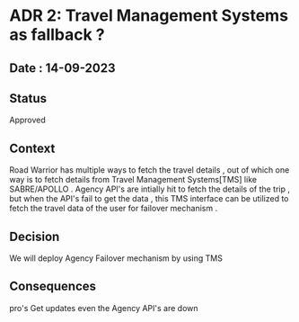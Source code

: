 # ADR 2: Travel Management Systems as fallback ?
## Date : 14-09-2023 
## Status
Approved

## Context 
Road Warrior has multiple ways to fetch the travel details , out of which one way is to fetch details from Travel Management Systems[TMS] like SABRE/APOLLO . Agency API's are intially hit to fetch the details of the trip , but when the API's fail to get the data , this TMS interface can be utilized to fetch the travel data of the user for failover mechanism .

## Decision 
We will deploy Agency Failover mechanism by using TMS 

## Consequences
pro's
Get updates even the Agency API's are down
